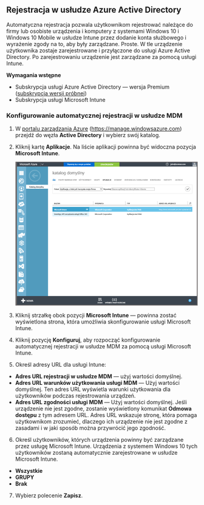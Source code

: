 ## <a name="azure-active-directory-enrollment"></a>Rejestracja w usłudze Azure Active Directory

Automatyczna rejestracja pozwala użytkownikom rejestrować należące do firmy lub osobiste urządzenia i komputery z systemami Windows 10 i Windows 10 Mobile w usłudze Intune przez dodanie konta służbowego i wyrażenie zgody na to, aby były zarządzane. Proste. W tle urządzenie użytkownika zostaje zarejestrowane i przyłączone do usługi Azure Active Directory. Po zarejestrowaniu urządzenie jest zarządzane za pomocą usługi Intune.

**Wymagania wstępne**
- Subskrypcja usługi Azure Active Directory — wersja Premium ([subskrypcja wersji próbnej](http://go.microsoft.com/fwlink/?LinkID=816845))
- Subskrypcja usługi Microsoft Intune


### <a name="configure-automatic-mdm-enrollment"></a>Konfigurowanie automatycznej rejestracji w usłudze MDM

1. W [portalu zarządzania Azure](https://manage.windowsazure.com) (https://manage.windowsazure.com) przejdź do węzła **Active Directory** i wybierz swój katalog.

2. Kliknij kartę **Aplikacje**. Na liście aplikacji powinna być widoczna pozycja **Microsoft Intune**.

    ![Aplikacje usługi Azure AD z usługą Microsoft Intune](../media/aad-intune-app.png)

3. Kliknij strzałkę obok pozycji **Microsoft Intune** — powinna zostać wyświetlona strona, która umożliwia skonfigurowanie usługi Microsoft Intune.

4. Kliknij pozycję **Konfiguruj**, aby rozpocząć konfigurowanie automatycznej rejestracji w usłudze MDM za pomocą usługi Microsoft Intune.

5. Określ adresy URL dla usługi Intune:

  - **Adres URL rejestracji w usłudze MDM** — użyj wartości domyślnej.
  - **Adres URL warunków użytkowania usługi MDM** — Użyj wartości domyślnej. Ten adres URL wyświetla warunki użytkowania dla użytkowników podczas rejestrowania urządzeń.
  - **Adres URL zgodności usługi MDM** — Użyj wartości domyślnej. Jeśli urządzenie nie jest zgodne, zostanie wyświetlony komunikat **Odmowa dostępu** z tym adresem URL. Adres URL wskazuje stronę, która pomaga użytkownikom zrozumieć, dlaczego ich urządzenie nie jest zgodne z zasadami i w jaki sposób można przywrócić jego zgodność.

6.  Określ użytkowników, których urządzenia powinny być zarządzane przez usługę Microsoft Intune. Urządzenia z systemem Windows 10 tych użytkowników zostaną automatycznie zarejestrowane w usłudze Microsoft Intune.

  - **Wszystkie**
  - **GRUPY**
  - **Brak**

7. Wybierz polecenie **Zapisz**.


<!--HONumber=Jan17_HO1-->


